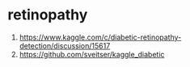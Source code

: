 # retinopathy

1. https://www.kaggle.com/c/diabetic-retinopathy-detection/discussion/15617
2.  https://github.com/sveitser/kaggle_diabetic
